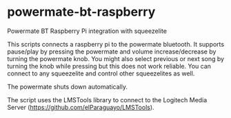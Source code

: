 # powermate-bt-raspberry
Powermate BT Raspberry Pi integration with squeezelite

This scripts connects a raspberry pi to the powermate bluetooth.
It supports pause/play by pressing the powermate and volume increase/decrease by turning the powermate knob.
You might also select previous or next song by turning the knob while pressing but this does not work reliable.
You can connect to any squeezelite and control other squeezelites as well.

The powermate shuts down automatically.

The script uses the LMSTools library to connect to the Logitech Media Server (https://github.com/elParaguayo/LMSTools).
